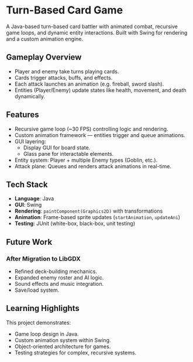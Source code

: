 # Turn-Based Card Game

A Java-based turn-based card battler with animated combat, recursive game loops, and dynamic entity interactions. Built with Swing for rendering and a custom animation engine.  

## Gameplay Overview
- Player and enemy take turns playing cards.  
- Cards trigger attacks, buffs, and effects.  
- Each attack launches an animation (e.g. fireball, sword slash).  
- Entities (Player/Enemy) update states like health, movement, and death dynamically.  

## Features
- Recursive game loop (~30 FPS) controlling logic and rendering.  
- Custom animation framework — entities trigger and queue animations.  
- GUI layering:  
  - Display GUI for board state.  
  - Glass pane for interactable elements.  
- Entity system: Player + multiple Enemy types (Goblin, etc.).  
- Attack plane: Queues and renders attack animations in real-time.  

## Tech Stack
- **Language**: Java  
- **GUI**: Swing  
- **Rendering**: `paintComponent(Graphics2D)` with transformations  
- **Animation**: Frame-based sprite updates (`startAnimation`, `updateAni`)  
- **Testing**: JUnit (white-box, black-box, unit testing)  

## Future Work
### After Migration to LibGDX
- Refined deck-building mechanics.  
- Expanded enemy roster and AI logic.  
- Sound effects and music integration.  
- Save/load system.  

## Learning Highlights
This project demonstrates:  
- Game loop design in Java.  
- Custom animation system within Swing.  
- Object-oriented architecture for games.  
- Testing strategies for complex, recursive systems.  

